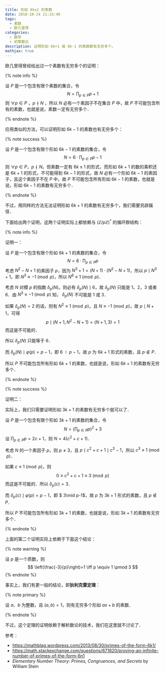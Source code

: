 ```yaml
---
title: 形如 6k±1 的素数
date: 2018-10-24 21:33:40
tags:
  - 素数
  - 欧几里得
categories:
  - 数学
  - 初等数论
description: 证明形如 6k+1 或 6k-1 的素数都有无穷多个。
mathjax: true
---
```


欧几里得曾经给出过一个素数有无穷多个的证明：

{% note info %}

设 $P$ 是一个包含有限个素数的集合，令
$$
N=\prod_{p \in P} p + 1
$$
则 $\forall p \in P$ ，$p \nmid N$ ，所以 $N$ 必有一个素因子不在集合 $P$ 中，故 $P$ 不可能包含所有的素数，也就是说，素数一定有无穷多个．

{% endnote %}

应用类似的方法，可以证明形如 $6k - 1$ 的素数也有无穷多个：

{% note success %}

设 $P$ 是一个包含有限个形如 $6k - 1$ 的素数的集合，令
$$
N=6 \cdot \prod_{p \in P} p - 1
$$
则 $\forall p \in P$，$p \nmid N$。但素数一定有 $6k \pm 1$ 的形式，而形如 $6k+1$ 的数的乘积还是 $6k+1$ 的形式，不可能得到 $6k-1$ 的形式，故 $N$ 必有一个形如 $6k-1$ 的素因子，且这个素因子不在 $P$ 中，故 $P$ 不可能包含所有形如 $6k - 1$ 的素数，也就是说，形如 $6k - 1$ 的素数有无穷多个．

{% endnote %}

不过，用同样的方法无法证明形如 $6k+1$ 的素数有无穷多个，我们需要另辟蹊径．

下面给出两个证明，这两个证明实际上都依赖与 $(\mathbb{Z}/p\mathbb{Z})^*$ 的循环群结构：

{% note info %}

证明一：

设 $P$ 是一个包含有限个形如 $6k + 1$ 的素数的集合，令
$$
N = 6 \cdot \prod_{p \in P} p
$$
考虑 $N^2-N+1$ 的素因子 $p$，因为 $N^3+1=(N+1) \cdot (N^2-N+1)$，所以 $p \mid N^3+1$，即 $N^3 \equiv -1 \pmod p$，所以 $N^6 \equiv 1 \pmod p$．

考虑 $N$ 对模 $p$ 的指数 $\delta_p (N)$。则必有 $\delta_p (N) \mid 6$，故 $\delta_p (N)$ 只能是 $1$，$2$，$3$ 或者 $6$．由 $N^3 \equiv -1 \pmod p$ 知， $\delta_p (N)$ 不可能是 $1$ 或 $3$．

如果 $\delta_p (N) = 2$ 的话，则有 $N^2 \equiv 1 \pmod p$，且 $N \equiv -1 \pmod p$，故 $p \mid N+1$，可得
$$
p \mid (N+1, N^2-N+1) = (N+1, 3) =1
$$
而这是不可能的．

所以 $\delta_p (N)$ 只能等于 $6$．

而  $\delta_p (N) \mid \varphi(p) = p-1$，即 $6 \mid p-1$，故 $p$ 为 $6k+1$ 形式的素数，且 $p \notin P$．

所以 $P$ 不可能包含所有形如 $6k + 1$ 的素数，也就是说，形如 $6k + 1$ 的素数有无穷多个．

{% endnote %}

{% note success %}

证明二：

实际上，我们只需要证明形如 $3k+1$ 的素数有无穷多个就可以了．

设 $P$ 是一个包含有限个形如 $3k + 1$ 的素数的集合，令
$$
N = \left(\prod_{p \in P} p\right)^2+3
$$
设  $\prod_{p \in P} p=2c+1$，则 $N=4(c^2+c+1)$．

考虑 $N$ 的一个素因子 $p$，则 $p \ne 3$，且 $p \mid c^2+c+1 \mid c^3-1$，所以 $c^3 \equiv 1 \pmod p$．

如果 $c \equiv 1 \pmod p$，则
$$
0 \equiv c^2+c+1 \equiv 3 \pmod p
$$
而这是不可能的．所以 $\delta_p(c)=3$．

而  $\delta_p (c) \mid \varphi(p) = p-1$，即 $ 3\mid p-1$，故 $p$ 为 $3k+1$ 形式的素数，且 $p \notin P$．

所以 $P$ 不可能包含所有形如 $3k + 1$ 的素数，也就是说，形如 $3k + 1$ 的素数有无穷多个．

{% endnote %}

上面的第二个证明实际上依赖于下面这个结论：

{% note warning %}

设 $p$ 是一个质数，则
$$
\left(\frac{-3}{p}\right)=1 \iff p \equiv 1 \pmod 3
$$
{% endnote %}

事实上，我们有更一般的结论，即**狄利克雷定理**：

{% note primary %}

设 $a$、$b$ 为整数，且 $(a,b)=1$，则有无穷多个形如 $ax+b$ 的素数．

{% endnote %}

不过，这个定理的证明依赖于解析数论的技术，我们在这里就不讨论了．



参考：

- https://mathblag.wordpress.com/2013/08/30/primes-of-the-form-6k1/
- https://math.stackexchange.com/questions/671820/proving-an-infinite-number-of-primes-of-the-form-6n1
- *Elementary Number Theory: Primes, Congruences, and Secrets* by William Stein
